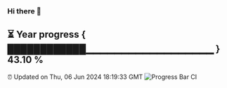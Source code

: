 ### Hi there 👋
⏳ Year progress { ████████████▁▁▁▁▁▁▁▁▁▁▁▁▁▁▁▁▁▁ } 43.10 %
---
⏰ Updated on Thu, 06 Jun 2024 18:19:33 GMT
![Progress Bar CI](https://github.com/liununu/liununu/workflows/Progress%20Bar%20CI/badge.svg)

